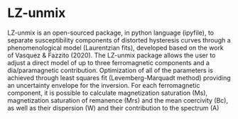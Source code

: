 # LZ-unmix
LZ-unmix is an open-sourced package, in python language (ipyfile), to separate susceptibility components of distorted hysteresis curves through a phenomenological model (Laurentzian fits), developed based on the work of Vasquez & Fazzito (2020). 
The LZ-unmix package allows the user to adjust a direct model of up to three ferromagnetic components and a dia/paramagnetic contribution. Optimization of all of the parameters is achieved through least squares fit (Levemberg-Marquadt method) providing an uncertainty envelope for the inversion. For each ferromagnetic component, it is possible to calculate magnetization saturation (Ms), magnetization saturation of remanence (Mrs) and the mean coercivity (Bc), as well as their dispersion (W) and their contribution to the spectrum (A)
